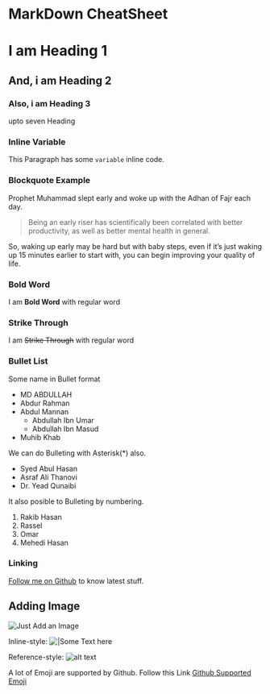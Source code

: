 # MarkDown CheatSheet


# I am Heading 1
## And, i am Heading 2
### Also, i am Heading 3
upto seven Heading


### Inline Variable
This Paragraph has some `variable` inline code.


### Blockquote Example
Prophet Muhammad slept early and woke up with the Adhan
of Fajr each day.
>Being an early riser has scientifically been
correlated with better productivity, as well as better mental
health in general.

So, waking up early may be hard but with
baby steps, even if it’s just waking up 15 minutes earlier to
start with, you can begin improving your quality of life.



### Bold Word
I am __Bold Word__ with regular word


### Strike Through
I am ~~Strike Through~~ with regular word


### Bullet List
Some name in Bullet format
- MD ABDULLAH
- Abdur Rahman
- Abdul Mannan
  - Abdullah Ibn Umar
  - Abdullah Ibn Masud
- Muhib Khab

We can do Bulleting with Asterisk(*) also.
 * Syed Abul Hasan
 * Asraf Ali Thanovi
 * Dr. Yead Qunaibi

It also posible to Bulleting by numbering.
1. Rakib Hasan
2. Rassel
3. Omar
4. Mehedi Hasan


### Linking 
[Follow me on Github](https://github.com/abdullah-cse) to know latest stuff.

## Adding Image

![Just Add an Image](https://picsum.photos/id/1039/450/300)

Inline-style: 
![|Some Text here](https://picsum.photos/450/300 "Image with Inline Title")

Reference-style: 
![alt text][picture]


[picture]: https://picsum.photos/250/300 "Image with Reference Title"

A lot of Emoji are supported by Github. Follow this Link
[Github Supported Emoji](https://www.webfx.com/tools/emoji-cheat-sheet/)
